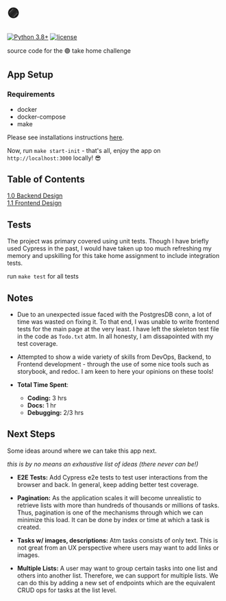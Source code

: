 # 🟣

[![Python 3.8+](https://img.shields.io/badge/python-3.8-blue.svg)](https://www.python.org/downloads/release/python-380/)
[![license](https://img.shields.io/badge/license-Apache-blue.svg)](https://img.shields.io/badge/license-Apache-blue)

source code for the 🟣 take home challenge

## App Setup

### Requirements

- docker
- docker-compose
- make

Please see installations instructions [here](./docs/setup.md).

Now, run `make start-init` - that's all, enjoy the app on `http://localhost:3000` locally! 😎

## Table of Contents  

[1.0 Backend Design](./docs/api.md)  
[1.1 Frontend Design](./docs/client.md)

## Tests

The project was primary covered using unit tests. Though I have briefly used Cypress in the past, I would have taken up too much refreshing my memory and upskilling for this take home assignment to include integration tests.

run `make test` for all tests

## Notes

- Due to an unexpected issue faced with the PostgresDB conn, a lot of time was wasted on fixing it. To that end, I was unable to write frontend tests for the main page at the very least. I have left the skeleton test file in the code as `Todo.txt` atm. In all honesty, I am dissapointed with my test coverage.

- Attempted to show a wide variety of skills from DevOps, Backend, to Frontend development - through the use of some nice tools such as storybook, and redoc. I am keen to here your opinions on these tools!

- **Total Time Spent**:
  - **Coding:** 3 hrs
  - **Docs:** 1 hr
  - **Debugging:** 2/3 hrs

## Next Steps

Some ideas around where we can take this app next. 

*this is by no means an exhaustive list of ideas (there never can be!)*

- **E2E Tests:** Add Cypress e2e tests to test user interactions from the browser and back. In general, keep adding better test coverage.

- **Pagination:** As the application scales it will become unrealistic to retrieve lists with more than hundreds of thousands or millions of tasks. Thus, pagination is one of the mechanisms through which we can minimize this load. It can be done by index or time at which a task is created.

- **Tasks w/ images, descriptions:** Atm tasks consists of only text. This is not great from an UX perspective where users may want to add links or images.

- **Multiple Lists:** A user may want to group certain tasks into one list and others into another list. Therefore, we can support for multiple lists. We can do this by adding a new set of endpoints which are the equivalent CRUD ops for tasks at the list level.
